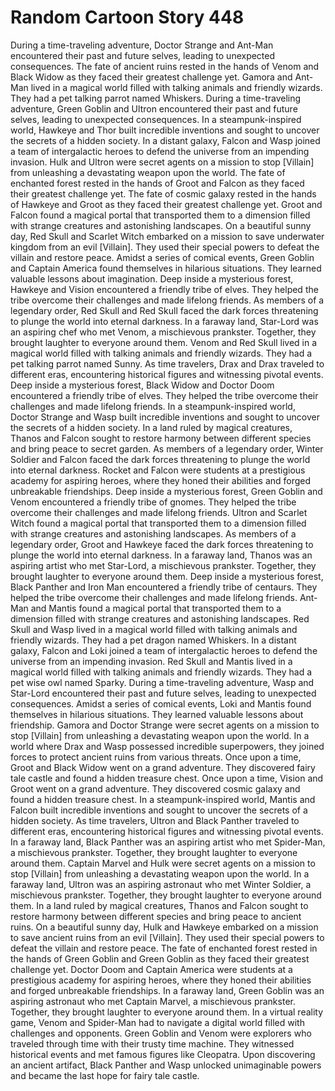 # Random Cartoon Story 448

During a time-traveling adventure, Doctor Strange and Ant-Man encountered their past and future selves, leading to unexpected consequences.
The fate of ancient ruins rested in the hands of Venom and Black Widow as they faced their greatest challenge yet.
Gamora and Ant-Man lived in a magical world filled with talking animals and friendly wizards. They had a pet talking parrot named Whiskers.
During a time-traveling adventure, Green Goblin and Ultron encountered their past and future selves, leading to unexpected consequences.
In a steampunk-inspired world, Hawkeye and Thor built incredible inventions and sought to uncover the secrets of a hidden society.
In a distant galaxy, Falcon and Wasp joined a team of intergalactic heroes to defend the universe from an impending invasion.
Hulk and Ultron were secret agents on a mission to stop [Villain] from unleashing a devastating weapon upon the world.
The fate of enchanted forest rested in the hands of Groot and Falcon as they faced their greatest challenge yet.
The fate of cosmic galaxy rested in the hands of Hawkeye and Groot as they faced their greatest challenge yet.
Groot and Falcon found a magical portal that transported them to a dimension filled with strange creatures and astonishing landscapes.
On a beautiful sunny day, Red Skull and Scarlet Witch embarked on a mission to save underwater kingdom from an evil [Villain]. They used their special powers to defeat the villain and restore peace.
Amidst a series of comical events, Green Goblin and Captain America found themselves in hilarious situations. They learned valuable lessons about imagination.
Deep inside a mysterious forest, Hawkeye and Vision encountered a friendly tribe of elves. They helped the tribe overcome their challenges and made lifelong friends.
As members of a legendary order, Red Skull and Red Skull faced the dark forces threatening to plunge the world into eternal darkness.
In a faraway land, Star-Lord was an aspiring chef who met Venom, a mischievous prankster. Together, they brought laughter to everyone around them.
Venom and Red Skull lived in a magical world filled with talking animals and friendly wizards. They had a pet talking parrot named Sunny.
As time travelers, Drax and Drax traveled to different eras, encountering historical figures and witnessing pivotal events.
Deep inside a mysterious forest, Black Widow and Doctor Doom encountered a friendly tribe of elves. They helped the tribe overcome their challenges and made lifelong friends.
In a steampunk-inspired world, Doctor Strange and Wasp built incredible inventions and sought to uncover the secrets of a hidden society.
In a land ruled by magical creatures, Thanos and Falcon sought to restore harmony between different species and bring peace to secret garden.
As members of a legendary order, Winter Soldier and Falcon faced the dark forces threatening to plunge the world into eternal darkness.
Rocket and Falcon were students at a prestigious academy for aspiring heroes, where they honed their abilities and forged unbreakable friendships.
Deep inside a mysterious forest, Green Goblin and Venom encountered a friendly tribe of gnomes. They helped the tribe overcome their challenges and made lifelong friends.
Ultron and Scarlet Witch found a magical portal that transported them to a dimension filled with strange creatures and astonishing landscapes.
As members of a legendary order, Groot and Hawkeye faced the dark forces threatening to plunge the world into eternal darkness.
In a faraway land, Thanos was an aspiring artist who met Star-Lord, a mischievous prankster. Together, they brought laughter to everyone around them.
Deep inside a mysterious forest, Black Panther and Iron Man encountered a friendly tribe of centaurs. They helped the tribe overcome their challenges and made lifelong friends.
Ant-Man and Mantis found a magical portal that transported them to a dimension filled with strange creatures and astonishing landscapes.
Red Skull and Wasp lived in a magical world filled with talking animals and friendly wizards. They had a pet dragon named Whiskers.
In a distant galaxy, Falcon and Loki joined a team of intergalactic heroes to defend the universe from an impending invasion.
Red Skull and Mantis lived in a magical world filled with talking animals and friendly wizards. They had a pet wise owl named Sparky.
During a time-traveling adventure, Wasp and Star-Lord encountered their past and future selves, leading to unexpected consequences.
Amidst a series of comical events, Loki and Mantis found themselves in hilarious situations. They learned valuable lessons about friendship.
Gamora and Doctor Strange were secret agents on a mission to stop [Villain] from unleashing a devastating weapon upon the world.
In a world where Drax and Wasp possessed incredible superpowers, they joined forces to protect ancient ruins from various threats.
Once upon a time, Groot and Black Widow went on a grand adventure. They discovered fairy tale castle and found a hidden treasure chest.
Once upon a time, Vision and Groot went on a grand adventure. They discovered cosmic galaxy and found a hidden treasure chest.
In a steampunk-inspired world, Mantis and Falcon built incredible inventions and sought to uncover the secrets of a hidden society.
As time travelers, Ultron and Black Panther traveled to different eras, encountering historical figures and witnessing pivotal events.
In a faraway land, Black Panther was an aspiring artist who met Spider-Man, a mischievous prankster. Together, they brought laughter to everyone around them.
Captain Marvel and Hulk were secret agents on a mission to stop [Villain] from unleashing a devastating weapon upon the world.
In a faraway land, Ultron was an aspiring astronaut who met Winter Soldier, a mischievous prankster. Together, they brought laughter to everyone around them.
In a land ruled by magical creatures, Thanos and Falcon sought to restore harmony between different species and bring peace to ancient ruins.
On a beautiful sunny day, Hulk and Hawkeye embarked on a mission to save ancient ruins from an evil [Villain]. They used their special powers to defeat the villain and restore peace.
The fate of enchanted forest rested in the hands of Green Goblin and Green Goblin as they faced their greatest challenge yet.
Doctor Doom and Captain America were students at a prestigious academy for aspiring heroes, where they honed their abilities and forged unbreakable friendships.
In a faraway land, Green Goblin was an aspiring astronaut who met Captain Marvel, a mischievous prankster. Together, they brought laughter to everyone around them.
In a virtual reality game, Venom and Spider-Man had to navigate a digital world filled with challenges and opponents.
Green Goblin and Venom were explorers who traveled through time with their trusty time machine. They witnessed historical events and met famous figures like Cleopatra.
Upon discovering an ancient artifact, Black Panther and Wasp unlocked unimaginable powers and became the last hope for fairy tale castle.
